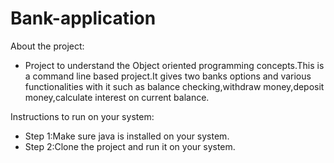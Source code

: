 # Bank-application

About the project: 
- Project to understand the Object oriented programming concepts.This is a command line based project.It gives two banks options and various functionalities with it such as balance checking,withdraw money,deposit money,calculate interest on current balance.


Instructions to run on your system:
- Step 1:Make sure java is installed on your system.
- Step 2:Clone the project and run it on your system.
